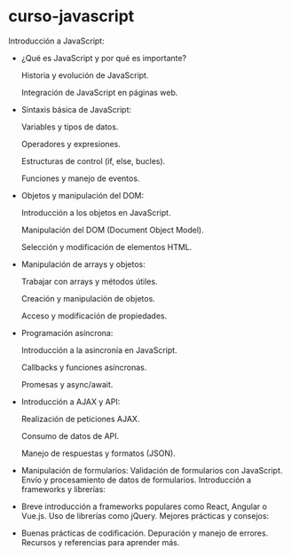 # curso-javascript

Introducción a JavaScript:

- ¿Qué es JavaScript y por qué es importante?
<ol> Historia y evolución de JavaScript. </ol>
<ol> Integración de JavaScript en páginas web.</ol>

- Sintaxis básica de JavaScript:
<ol> Variables y tipos de datos.</ol>
<ol> Operadores y expresiones.</ol>
<ol> Estructuras de control (if, else, bucles). </ol>
<ol> Funciones y manejo de eventos. </ol>

- Objetos y manipulación del DOM:
<ol> Introducción a los objetos en JavaScript.</ol>
<ol> Manipulación del DOM (Document Object Model).</ol>
<ol> Selección y modificación de elementos HTML.</ol>

- Manipulación de arrays y objetos:
<ol> Trabajar con arrays y métodos útiles. </ol>
<ol> Creación y manipulación de objetos. </ol>
<ol> Acceso y modificación de propiedades. </ol>

- Programación asíncrona:
<ol> Introducción a la asincronía en JavaScript. </ol>
<ol> Callbacks y funciones asíncronas. </ol>
<ol> Promesas y async/await. </ol>

- Introducción a AJAX y API:
<ol>Realización de peticiones AJAX.</ol>
<ol>Consumo de datos de API.</ol>
<ol>Manejo de respuestas y formatos (JSON).</ol>

- Manipulación de formularios:
Validación de formularios con JavaScript.
Envío y procesamiento de datos de formularios.
Introducción a frameworks y librerías:

- Breve introducción a frameworks populares como React, Angular o Vue.js.
Uso de librerías como jQuery.
Mejores prácticas y consejos:

- Buenas prácticas de codificación.
Depuración y manejo de errores.
Recursos y referencias para aprender más.
